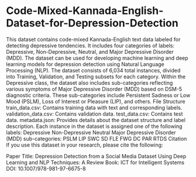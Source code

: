 # Code-Mixed-Kannada-English-Dataset-for-Depression-Detection
This dataset contains code-mixed Kannada-English text data labeled for detecting depressive tendencies. It includes four categories of labels: Depressive, Non-Depressive, Neutral, and Major Depressive Disorder (MDD). The dataset can be used for developing machine learning and deep learning models for depression detection using Natural Language Processing (NLP).
The dataset consists of 6,034 total instances, divided into Training, Validation, and Testing subsets for each category.
Within the Depressive class, the dataset also includes sub-categories reflecting various symptoms of Major Depressive Disorder (MDD) based on DSM-5 diagnostic criteria. These sub-categories include Persistent Sadness or Low Mood (PSLM), Loss of Interest or Pleasure (LIP), and others.
File Structure
train_data.csv: Contains training data with text and corresponding labels.
validation_data.csv: Contains validation data.
test_data.csv: Contains test data.
metadata.json: Provides details about the dataset structure and label description.
Each instance in the dataset is assigned one of the following labels:
Depressive
Non-Depressive
Neutral
Major Depressive Disorder (MDD) sub-categories:
PSLM
LIP
SWC
SD
FLE
FWG
DC
PAR
RTDS
Citation
If you use this dataset in your research, please cite the following:

Paper Title: Depression Detection from a Social Media Dataset Using Deep Learning and NLP Techniques: A Review
Book: ICT for Intelligent Systems
DOI: 10.1007/978-981-97-6675-8
